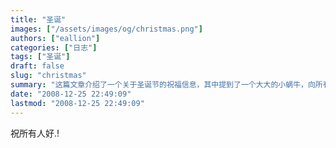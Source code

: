 ```yaml
---
title: "圣诞"
images: ["/assets/images/og/christmas.png"]
authors: ["eallion"]
categories: ["日志"]
tags: ["圣诞"]
draft: false
slug: "christmas"
summary: "这篇文章介绍了一个关于圣诞节的祝福信息，其中提到了一个大大的小蜗牛，向所有的人发送祝福。"
date: "2008-12-25 22:49:09"
lastmod: "2008-12-25 22:49:09"
---
```


祝所有人好.!
